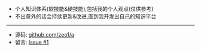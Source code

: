 - 个人知识体系(软技能&硬技能),包括我的个人观点(仅供参考)
- 不出意外的话会持续更新&改进,直到我开发出自己的知识平台

---

- 源码: [github.com/zeo1/a](https://github.com/zeo1/a)
- 留言: [Issue #1](https://github.com/zeo1/a/issues/1)
